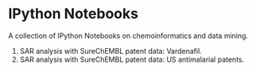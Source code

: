 IPython Notebooks
=========

A collection of IPython Notebooks on chemoinformatics and data mining.

1. SAR analysis with SureChEMBL patent data: Vardenafil.
2. SAR analysis with SureChEMBL patent data: US antimalarial patents.


